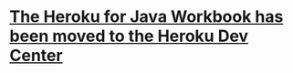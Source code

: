 [The Heroku for Java Workbook has been moved to the Heroku Dev Center](http://devcenter.heroku.com/articles/java-learn-more)
================================================================================

